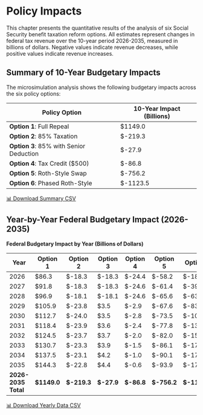 # Policy Impacts

This chapter presents the quantitative results of the analysis of six Social Security benefit taxation reform options. All estimates represent changes in federal tax revenue over the 10-year period 2026-2035, measured in billions of dollars. Negative values indicate revenue decreases, while positive values indicate revenue increases.

## Summary of 10-Year Budgetary Impacts

The microsimulation analysis shows the following budgetary impacts across the six policy options:

| Policy Option | 10-Year Impact (Billions) |
|---|---|
| **Option 1**: Full Repeal | $1149.0 |
| **Option 2**: 85% Taxation | $-219.3 |
| **Option 3**: 85% with Senior Deduction | $-27.9 |
| **Option 4**: Tax Credit ($500) | $-86.8 |
| **Option 5**: Roth-Style Swap | $-756.2 |
| **Option 6**: Phased Roth-Style | $-1123.5 |

<a href="_static/policy_impacts_summary.csv" download="policy_impacts_summary.csv" class="csv-download-btn">📊 Download Summary CSV</a>


## Year-by-Year Federal Budgetary Impact (2026-2035)

**Federal Budgetary Impact by Year (Billions of Dollars)**

| Year | Option 1 | Option 2 | Option 3 | Option 4 | Option 5 | Option 6 |
|------|----------|----------|----------|----------|----------|----------|
| 2026 | $86.3 | $-18.3 | $-18.3 | $-24.4 | $-58.2 | $-18.7 |
| 2027 | $91.8 | $-18.3 | $-18.3 | $-24.6 | $-61.4 | $-39.9 |
| 2028 | $96.9 | $-18.1 | $-18.1 | $-24.6 | $-65.6 | $-63.7 |
| 2029 | $105.9 | $-23.8 | $3.5 | $-2.9 | $-67.6 | $-83.3 |
| 2030 | $112.7 | $-24.0 | $3.5 | $-2.8 | $-73.5 | $-106.7 |
| 2031 | $118.4 | $-23.9 | $3.6 | $-2.4 | $-77.8 | $-130.7 |
| 2032 | $124.5 | $-23.7 | $3.7 | $-2.0 | $-82.0 | $-156.9 |
| 2033 | $130.7 | $-23.3 | $3.9 | $-1.5 | $-86.1 | $-174.9 |
| 2034 | $137.5 | $-23.1 | $4.2 | $-1.0 | $-90.1 | $-174.8 |
| 2035 | $144.3 | $-22.8 | $4.4 | $-0.6 | $-93.9 | $-173.9 |
| **2026-2035 Total** | **$1149.0** | **$-219.3** | **$-27.9** | **$-86.8** | **$-756.2** | **$-1123.5** |

<a href="_static/policy_impacts_yearly.csv" download="policy_impacts_yearly.csv" class="csv-download-btn">📊 Download Yearly Data CSV</a>